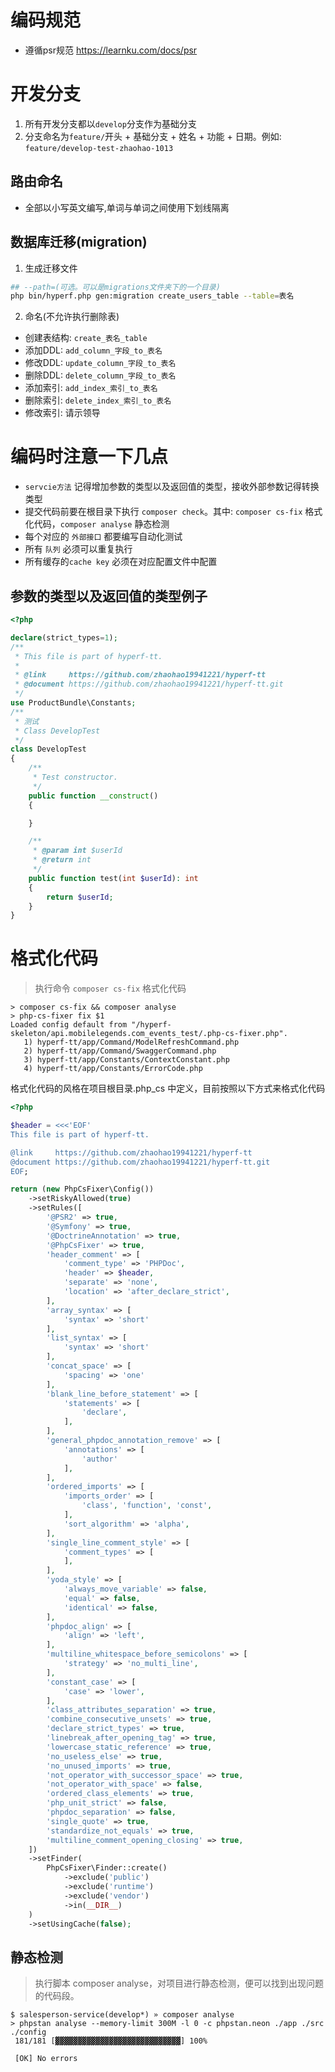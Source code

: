 # 编码规范
* 遵循psr规范 https://learnku.com/docs/psr

# 开发分支
1. 所有开发分支都以`develop`分支作为基础分支
2. 分支命名为`feature/`开头 + 基础分支 + 姓名 + 功能 + 日期。例如: `feature/develop-test-zhaohao-1013`

## 路由命名
* 全部以小写英文编写,单词与单词之间使用下划线隔离

## 数据库迁移(migration)
1. 生成迁移文件 
```bash
## --path=(可选。可以是migrations文件夹下的一个目录)
php bin/hyperf.php gen:migration create_users_table --table=表名                                                       
```
2. 命名(不允许执行删除表)
* 创建表结构: ```create_表名_table```
* 添加DDL: ```add_column_字段_to_表名```
* 修改DDL: ```update_column_字段_to_表名```
* 删除DDL: ```delete_column_字段_to_表名```
* 添加索引: ```add_index_索引_to_表名```
* 删除索引: ```delete_index_索引_to_表名```
* 修改索引: 请示领导

# 编码时注意一下几点
* `servcie方法` 记得增加参数的类型以及返回值的类型，接收外部参数记得转换类型
* 提交代码前要在根目录下执行 `composer check`。其中: `composer cs-fix` 格式化代码，`composer analyse` 静态检测
* 每个对应的 `外部接口` 都要编写自动化测试
* 所有 `队列` 必须可以重复执行
* 所有缓存的`cache key` 必须在对应配置文件中配置

## 参数的类型以及返回值的类型例子

```php
<?php

declare(strict_types=1);
/**
 * This file is part of hyperf-tt.
 *
 * @link     https://github.com/zhaohao19941221/hyperf-tt
 * @document https://github.com/zhaohao19941221/hyperf-tt.git
 */
use ProductBundle\Constants;
/**
 * 测试
 * Class DevelopTest
 */
class DevelopTest
{
    /**
     * Test constructor.
     */
    public function __construct()
    {

    }

    /**
     * @param int $userId
     * @return int
     */
    public function test(int $userId): int
    {
        return $userId;
    }
}
```

# 格式化代码
> 执行命令 `composer cs-fix` 格式化代码

```
> composer cs-fix && composer analyse
> php-cs-fixer fix $1
Loaded config default from "/hyperf-skeleton/api.mobilelegends.com_events_test/.php-cs-fixer.php".
   1) hyperf-tt/app/Command/ModelRefreshCommand.php
   2) hyperf-tt/app/Command/SwaggerCommand.php
   3) hyperf-tt/app/Constants/ContextConstant.php
   4) hyperf-tt/app/Constants/ErrorCode.php
```
格式化代码的风格在项目根目录.php_cs 中定义，目前按照以下方式来格式化代码

```php
<?php

$header = <<<'EOF'
This file is part of hyperf-tt.

@link     https://github.com/zhaohao19941221/hyperf-tt
@document https://github.com/zhaohao19941221/hyperf-tt.git
EOF;

return (new PhpCsFixer\Config())
    ->setRiskyAllowed(true)
    ->setRules([
        '@PSR2' => true,
        '@Symfony' => true,
        '@DoctrineAnnotation' => true,
        '@PhpCsFixer' => true,
        'header_comment' => [
            'comment_type' => 'PHPDoc',
            'header' => $header,
            'separate' => 'none',
            'location' => 'after_declare_strict',
        ],
        'array_syntax' => [
            'syntax' => 'short'
        ],
        'list_syntax' => [
            'syntax' => 'short'
        ],
        'concat_space' => [
            'spacing' => 'one'
        ],
        'blank_line_before_statement' => [
            'statements' => [
                'declare',
            ],
        ],
        'general_phpdoc_annotation_remove' => [
            'annotations' => [
                'author'
            ],
        ],
        'ordered_imports' => [
            'imports_order' => [
                'class', 'function', 'const',
            ],
            'sort_algorithm' => 'alpha',
        ],
        'single_line_comment_style' => [
            'comment_types' => [
            ],
        ],
        'yoda_style' => [
            'always_move_variable' => false,
            'equal' => false,
            'identical' => false,
        ],
        'phpdoc_align' => [
            'align' => 'left',
        ],
        'multiline_whitespace_before_semicolons' => [
            'strategy' => 'no_multi_line',
        ],
        'constant_case' => [
            'case' => 'lower',
        ],
        'class_attributes_separation' => true,
        'combine_consecutive_unsets' => true,
        'declare_strict_types' => true,
        'linebreak_after_opening_tag' => true,
        'lowercase_static_reference' => true,
        'no_useless_else' => true,
        'no_unused_imports' => true,
        'not_operator_with_successor_space' => true,
        'not_operator_with_space' => false,
        'ordered_class_elements' => true,
        'php_unit_strict' => false,
        'phpdoc_separation' => false,
        'single_quote' => true,
        'standardize_not_equals' => true,
        'multiline_comment_opening_closing' => true,
    ])
    ->setFinder(
        PhpCsFixer\Finder::create()
            ->exclude('public')
            ->exclude('runtime')
            ->exclude('vendor')
            ->in(__DIR__)
    )
    ->setUsingCache(false);
```

## 静态检测
> 执行脚本 composer analyse，对项目进行静态检测，便可以找到出现问题的代码段。

```
$ salesperson-service(develop*) » composer analyse
> phpstan analyse --memory-limit 300M -l 0 -c phpstan.neon ./app ./src ./config
 181/181 [▓▓▓▓▓▓▓▓▓▓▓▓▓▓▓▓▓▓▓▓▓▓▓▓▓▓▓▓] 100%
                                                                                                                        
 [OK] No errors                        
```